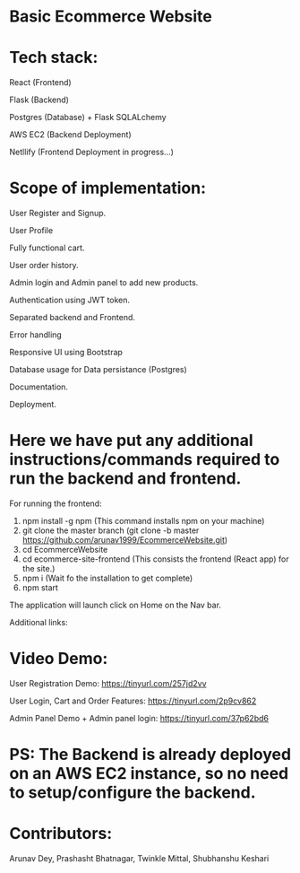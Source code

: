 # Basic Ecommerce Website
# Tech stack: 
React (Frontend)

Flask (Backend)

Postgres (Database) + Flask SQLALchemy

AWS EC2 (Backend Deployment)

Netllify (Frontend Deployment in progress...)

# Scope of implementation:

User Register and Signup.

User Profile

Fully functional cart.

User order history.

Admin login and Admin panel to add new products.

Authentication using JWT token.

Separated backend and Frontend.

Error handling

Responsive UI using Bootstrap

Database usage for Data persistance (Postgres)

Documentation.

Deployment.

# Here we have put any additional instructions/commands required to run the backend and frontend.

For running the frontend:
1. npm install -g npm  (This command installs npm on your machine)
2. git clone the master branch (git clone -b master https://github.com/arunav1999/EcommerceWebsite.git)
3. cd EcommerceWebsite
4. cd ecommerce-site-frontend (This consists the frontend (React app) for the site.)
5. npm i (Wait fo the installation to get complete)
6. npm start

The application will launch click on Home on the Nav bar.


Additional links:

# Video Demo:

User Registration Demo:
https://tinyurl.com/257jd2vv

User Login, Cart and Order Features:
https://tinyurl.com/2p9cv862

Admin Panel Demo + Admin panel login:
https://tinyurl.com/37p62bd6

# PS: The Backend is already deployed on an AWS EC2 instance, so no need to setup/configure the backend.

# Contributors:
Arunav Dey, 
Prashasht Bhatnagar, 
Twinkle Mittal, 
Shubhanshu Keshari
